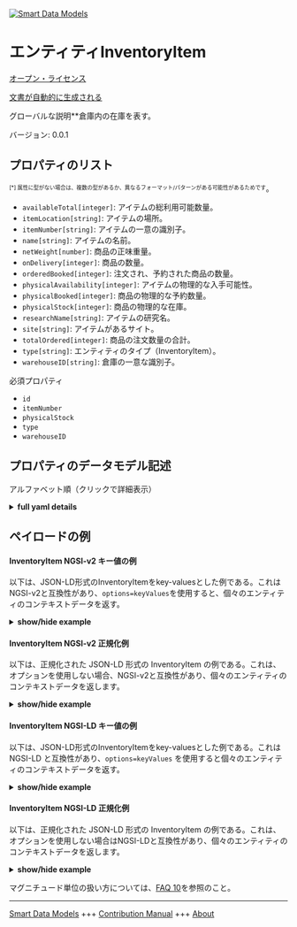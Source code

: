 <!-- 10-Header -->  
[![Smart Data Models](https://smartdatamodels.org/wp-content/uploads/2022/01/SmartDataModels_logo.png "Logo")](https://smartdatamodels.org)  
エンティティInventoryItem  
===================<!-- /10-Header -->  
<!-- 15-License -->  
[オープン・ライセンス](https://github.com/smart-data-models//dataModel.PredictiveMaintenance/blob/master/InventoryItem/LICENSE.md)  
[文書が自動的に生成される](https://docs.google.com/presentation/d/e/2PACX-1vTs-Ng5dIAwkg91oTTUdt8ua7woBXhPnwavZ0FxgR8BsAI_Ek3C5q97Nd94HS8KhP-r_quD4H0fgyt3/pub?start=false&loop=false&delayms=3000#slide=id.gb715ace035_0_60)  
<!-- /15-License -->  
<!-- 20-Description -->  
グローバルな説明**倉庫内の在庫を表す。  
バージョン: 0.0.1  
<!-- /20-Description -->  
<!-- 30-PropertiesList -->  

## プロパティのリスト  

<sup><sub>[*] 属性に型がない場合は、複数の型があるか、異なるフォーマット/パターンがある可能性があるためです</sub></sup>。  
- `availableTotal[integer]`: アイテムの総利用可能数量。  - `itemLocation[string]`: アイテムの場所。  - `itemNumber[string]`: アイテムの一意の識別子。  - `name[string]`: アイテムの名前。  - `netWeight[number]`: 商品の正味重量。  - `onDelivery[integer]`: 商品の数量。  - `orderedBooked[integer]`: 注文され、予約された商品の数量。  - `physicalAvailability[integer]`: アイテムの物理的な入手可能性。  - `physicalBooked[integer]`: 商品の物理的な予約数量。  - `physicalStock[integer]`: 商品の物理的な在庫。  - `researchName[string]`: アイテムの研究名。  - `site[string]`: アイテムがあるサイト。  - `totalOrdered[integer]`: 商品の注文数量の合計。  - `type[string]`: エンティティのタイプ（InventoryItem）。  - `warehouseID[string]`: 倉庫の一意な識別子。  <!-- /30-PropertiesList -->  
<!-- 35-RequiredProperties -->  
必須プロパティ  
- `id`  - `itemNumber`  - `physicalStock`  - `type`  - `warehouseID`  <!-- /35-RequiredProperties -->  
<!-- 40-NotesYaml -->  
<!-- /40-NotesYaml -->  
<!-- 50-DataModelHeader -->  
## プロパティのデータモデル記述  
アルファベット順（クリックで詳細表示）  
<!-- /50-DataModelHeader -->  
<!-- 60-ModelYaml -->  
<details><summary><strong>full yaml details</strong></summary>    
```yaml  
InventoryItem:    
  description: Represent an item of the inventory inside a warehouse    
  properties:    
    availableTotal:    
      description: The total available quantity of the item.    
      type: integer    
      x-ngsi:    
        type: Property    
    itemLocation:    
      description: The location of the item.    
      type: string    
      x-ngsi:    
        type: Property    
    itemNumber:    
      description: The unique identifier for the item.    
      type: string    
      x-ngsi:    
        type: Property    
    name:    
      description: The name of the item.    
      type: string    
      x-ngsi:    
        type: Property    
    netWeight:    
      description: The net weight of the item.    
      type: number    
      x-ngsi:    
        type: Property    
    onDelivery:    
      description: The quantity of the item on delivery.    
      type: integer    
      x-ngsi:    
        type: Property    
    orderedBooked:    
      description: The quantity of the item ordered and booked.    
      type: integer    
      x-ngsi:    
        type: Property    
    physicalAvailability:    
      description: The physical availability of the item.    
      type: integer    
      x-ngsi:    
        type: Property    
    physicalBooked:    
      description: The physical booked quantity of the item.    
      type: integer    
      x-ngsi:    
        type: Property    
    physicalStock:    
      description: The physical stock of the item.    
      type: integer    
      x-ngsi:    
        type: Property    
    researchName:    
      description: The research name of the item.    
      type: string    
      x-ngsi:    
        type: Property    
    site:    
      description: The site where the item is located.    
      type: string    
      x-ngsi:    
        type: Property    
    totalOrdered:    
      description: The total quantity ordered for the item.    
      type: integer    
      x-ngsi:    
        type: Property    
    type:    
      description: The type of the entity (InventoryItem).    
      type: string    
      x-ngsi:    
        type: Property    
    warehouseID:    
      description: The unique identifier for the warehouse.    
      type: string    
      x-ngsi:    
        type: Property    
  required:    
    - id    
    - type    
    - warehouseID    
    - itemNumber    
    - physicalStock    
  type: object    
  x-derived-from: ''    
  x-disclaimer: Redistribution and use in source and binary forms, with or without modification, are permitted  provided that the license conditions are met. Copyleft (c) 2025 Contributors to Smart Data Models Program    
  x-license-url: https://github.com/smart-data-models/dataModel.PredictiveMaintenance/blob/master/InventoryItem/LICENSE.md    
  x-model-schema: https://smart-data-models.github.io/dataModel.PredictiveMaintenance/InventoryItem/schema.json    
  x-model-tags: maintenance    
  x-version: 0.0.1    
```  
</details>    
<!-- /60-ModelYaml -->  
<!-- 70-MiddleNotes -->  
<!-- /70-MiddleNotes -->  
<!-- 80-Examples -->  
## ペイロードの例  
#### InventoryItem NGSI-v2 キー値の例  
以下は、JSON-LD形式のInventoryItemをkey-valuesとした例である。これはNGSI-v2と互換性があり、`options=keyValues`を使用すると、個々のエンティティのコンテキストデータを返す。  
<details><summary><strong>show/hide example</strong></summary>    
```json  
{  
    "id": "https://smart-data-models.github.io/dataModel.PredictiveMaintenance/InventoryItem/inventoryItem01",  
    "type": "InventoryItem",  
    "warehouseID": "0000",  
    "itemNumber": "1055.52395.191",  
    "name": "Fusibile SIEMENS 3NA3 807",  
    "physicalStock": 10,  
    "researchName": "FusibileSIEMENS3NA38",  
    "site": "01",  
    "itemLocation": "SILO2/0027",  
    "netWeight": 0.13  
}  
```  
</details>  
#### InventoryItem NGSI-v2 正規化例  
以下は、正規化された JSON-LD 形式の InventoryItem の例である。これは、オプションを使用しない場合、NGSI-v2と互換性があり、個々のエンティティのコンテキストデータを返します。  
<details><summary><strong>show/hide example</strong></summary>    
```json  
{  
    "id": "urn:ngsi-ld:dataModel.PredictiveMaintenance:InventoryItem:inventoryItem01",  
    "type": "InventoryItem",  
    "warehouseID": {  
        "type": "Property",  
        "value": "0000"  
    },  
    "itemNumber": {  
        "type": "Property",  
        "value": "1055.52395.191"  
    },  
    "name": {  
        "type": "Property",  
        "value": "Fusibile SIEMENS 3NA3 807"  
    },  
    "physicalStock": {  
        "type": "Property",  
        "value": 10  
    },  
    "researchName": {  
        "type": "Property",  
        "value": "FusibileSIEMENS3NA38"  
    },  
    "site": {  
        "type": "Property",  
        "value": "01"  
    },  
    "itemLocation": {  
        "type": "Property",  
        "value": "SILO2/0027"  
    },  
    "netWeight": {  
        "type": "Property",  
        "value": 0.13  
    }  
}  
```  
</details>  
#### InventoryItem NGSI-LD キー値の例  
以下は、JSON-LD形式のInventoryItemをkey-valuesとした例である。これは NGSI-LD と互換性があり、`options=keyValues` を使用すると個々のエンティティのコンテキストデータを返す。  
<details><summary><strong>show/hide example</strong></summary>    
```json  
{  
    "@context": [  
        "https://smartdatamodels.org/context.jsonld"  
    ],  
    "id": "https://smart-data-models.github.io/dataModel.PredictiveMaintenance/InventoryItem/inventoryItem01",  
    "type": "InventoryItem",  
    "warehouseID": "0000",  
    "itemNumber": "1055.52395.191",  
    "name": "Fusibile SIEMENS 3NA3 807",  
    "physicalStock": 10,  
    "researchName": "FusibileSIEMENS3NA38",  
    "site": "01",  
    "itemLocation": "SILO2/0027",  
    "netWeight": 0.13  
}  
```  
</details>  
#### InventoryItem NGSI-LD 正規化例  
以下は、正規化された JSON-LD 形式の InventoryItem の例である。これは、オプションを使用しない場合はNGSI-LDと互換性があり、個々のエンティティのコンテキストデータを返します。  
<details><summary><strong>show/hide example</strong></summary>    
```json  
{  
    "@context": [  
        "https://smartdatamodels.org/context.jsonld"  
    ],  
    "id": "https://smart-data-models.github.io/dataModel.PredictiveMaintenance/InventoryItem/inventoryItem01",  
    "type": "InventoryItem",  
    "warehouseID": {  
        "type": "Property",  
        "value": "0000"  
    },  
    "itemNumber": {  
        "type": "Property",  
        "value": "1055.52395.191"  
    },  
    "name": {  
        "type": "Property",  
        "value": "Fusibile SIEMENS 3NA3 807"  
    },  
    "physicalStock": {  
        "type": "Property",  
        "value": 10  
    },  
    "researchName": {  
        "type": "Property",  
        "value": "FusibileSIEMENS3NA38"  
    },  
    "site": {  
        "type": "Property",  
        "value": "01"  
    },  
    "itemLocation": {  
        "type": "Property",  
        "value": "SILO2/0027"  
    },  
    "netWeight": {  
        "type": "Property",  
        "value": 0.13  
    }  
}  
```  
</details><!-- /80-Examples -->  
<!-- 90-FooterNotes -->  
<!-- /90-FooterNotes -->  
<!-- 95-Units -->  
マグニチュード単位の扱い方については、[FAQ 10](https://smartdatamodels.org/index.php/faqs/)を参照のこと。  
<!-- /95-Units -->  
<!-- 97-LastFooter -->  
---  
[Smart Data Models](https://smartdatamodels.org) +++ [Contribution Manual](https://bit.ly/contribution_manual) +++ [About](https://bit.ly/Introduction_SDM)<!-- /97-LastFooter -->  
